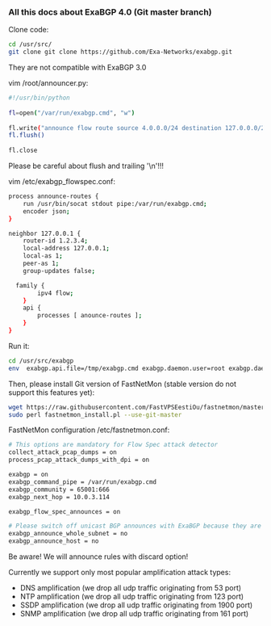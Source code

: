 ### All this docs about ExaBGP 4.0 (Git master branch)

Clone code:
```bash
cd /usr/src/
git clone git clone https://github.com/Exa-Networks/exabgp.git
```

They are not compatible with ExaBGP 3.0

vim /root/announcer.py:

```bash
#!/usr/bin/python
 
fl=open("/var/run/exabgp.cmd", "w")
 
fl.write("announce flow route source 4.0.0.0/24 destination 127.0.0.0/24 protocol [ udp ] source-port [ =53 ] destination-port [ =80 ] packet-length [ =777 =1122 ] fragment [ is-fragment dont-fragment ] rate-limit 1024" + '\n')
fl.flush()
 
fl.close
```

Please be careful about flush and trailing '\n'!!!

vim /etc/exabgp_flowspec.conf:
```bash
process announce-routes {
    run /usr/bin/socat stdout pipe:/var/run/exabgp.cmd;
    encoder json;
}

neighbor 127.0.0.1 {
    router-id 1.2.3.4;
    local-address 127.0.0.1;
    local-as 1;
    peer-as 1;
    group-updates false;

  family {
        ipv4 flow;
    }
    api {
        processes [ anounce-routes ];
    }
}

```

Run it:
```bash
cd /usr/src/exabgp
env  exabgp.api.file=/tmp/exabgp.cmd exabgp.daemon.user=root exabgp.daemon.daemonize=false exabgp.daemon.pid=/var/run/exabgp.pid exabgp.log.destination=/var/log/exabgp.log sbin/exabgp --debug /etc/exabgp_flowspec.conf 
```

Then, please install Git version of FastNetMon (stable version do not support this features yet):
```bash
wget https://raw.githubusercontent.com/FastVPSEestiOu/fastnetmon/master/src/fastnetmon_install.pl -Ofastnetmon_install.pl 
sudo perl fastnetmon_install.pl --use-git-master
```

FastNetMon configuration /etc/fastnetmon.conf:
```bash
# This options are mandatory for Flow Spec attack detector
collect_attack_pcap_dumps = on
process_pcap_attack_dumps_with_dpi = on

exabgp = on
exabgp_command_pipe = /var/run/exabgp.cmd
exabgp_community = 65001:666
exabgp_next_hop = 10.0.3.114

exabgp_flow_spec_announces = on

# Please switch off unicast BGP announces with ExaBGP because they are not compatible with Flow Spec
exabgp_announce_whole_subnet = no
exabgp_announce_host = no
```

Be aware! We will announce rules with discard option!

Currently we support only most popular amplification attack types:
- DNS amplification (we drop all udp traffic originating from 53 port)
- NTP amplification (we drop all udp traffic originating from 123 port)
- SSDP amplification (we drop all udp traffic originating from 1900 port)
- SNMP amplification (we drop all udp traffic originating from 161 port)
